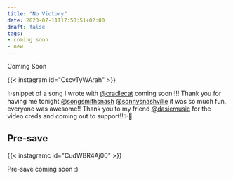 ```yaml
---
title: "No Victory"
date: 2023-07-11T17:50:51+02:00
draft: false
tags:
- coming soon
- new
---
```


Coming Soon

{{< instagram id="CscvTyWArah" >}}

✨snippet of a song I wrote with [@cradlecat](https://www.instagram.com/cradlecat/) coming soon!!!! Thank you for having me tonight [@songsmithsnash](https://www.instagram.com/songsmithsnash/) [@sonnysnashville](https://www.instagram.com/sonnysnashville/) it was so much fun, everyone was awesome!! Thank you to my friend [@dasiemusic](https://www.instagram.com/dasiemusic/) for the video creds and coming out to support!!✨🥰

## Pre-save

{{< instagramc id="CudWBR4Aj00" >}}

Pre-save coming soon :)
